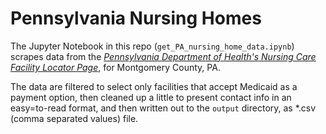 # Pennsylvania Nursing Homes
The Jupyter Notebook in this repo (`get_PA_nursing_home_data.ipynb`) scrapes data from the [*Pennsylvania Department of Health's Nursing Care Facility Locator Page*](https://sais.health.pa.gov/commonpoc/nhLocatorie.asp), for Montgomery County, PA.

The data are filtered to select only facilities that accept Medicaid as a payment option, then cleaned up a little to present contact info in an easy=to-read format, and then written out to the `output` directory, as *.csv (comma separated values) file.
